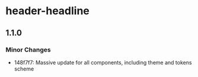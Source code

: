 # header-headline

## 1.1.0

### Minor Changes

-   148f7f7: Massive update for all components, including theme and tokens scheme

